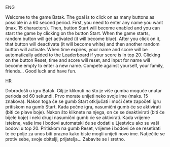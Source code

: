 ENG

Welcome to the game Batak.
The goal is to click on as many buttons as possible in a 60 second period.
First, you need to enter any name you want (max. 15 characters).
Then, button Start will become enabled and you can start the game by clicking on the button Start.
When the game starts, random button will get activated (it will become blue). After you click on it, that button will deactivate (it will become white) and then another random button will activate.
When time expires, your name and score will be automatically added to the Leaderboard if your score is in top 20.
Clicking on the button Reset, time and score will reset, and input for name will become empty to enter a new name.
Compete against yourself, your family, friends...
Good luck and have fun.

HR

Dobrodošli u igru Batak.
Cilj je kliknuti na što je više gumba moguće unutar perioda od 60 sekundi.
Prvo morate unijeti neko svoje ime (maks. 15 znakova).
Nakon toga će se gumb Start otključati i moći ćete započeti igru pritiskom na gumb Start.
Kada počne igra, nasumični gumb će se aktivirati (biti će plave boje). Nakon što kliknete na njega, on će se deaktivirati (biti će bijele boje) i neki drugi nasumični gumb će se aktivirati.
Kada vrijeme istekne, vaše ime i bodovi automatski će se dodati u Ljestvicu ako su vaši bodovi u top 20.
Pritiskom na gumb Reset, vrijeme i bodovi će se resetirati te će polje za unos biti prazno kako biste mogli unijeti novo ime.
Natječite se protiv sebe, svoje obitelji, prijatelja...
Zabavite se i sretno.

